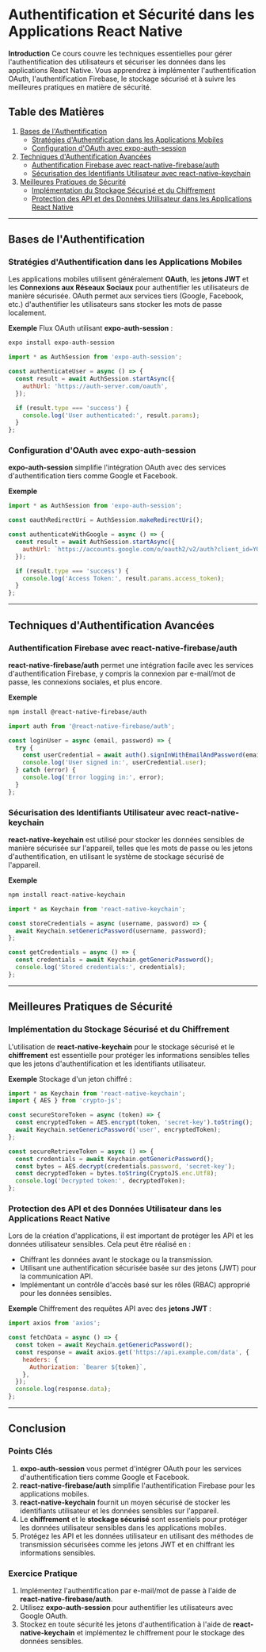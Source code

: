 
#   Authentification et Sécurité dans les Applications React Native

**Introduction**
Ce cours couvre les techniques essentielles pour gérer l'authentification des utilisateurs et sécuriser les données dans les applications React Native. Vous apprendrez à implémenter l'authentification OAuth, l'authentification Firebase, le stockage sécurisé et à suivre les meilleures pratiques en matière de sécurité.

##   Table des Matières
1.  [Bases de l'Authentification](#authentication-basics)
    -   [Stratégies d'Authentification dans les Applications Mobiles](#authentication-strategies-in-mobile-apps)
    -   [Configuration d'OAuth avec expo-auth-session](#setting-up-oauth-with-expo-auth-session)
2.  [Techniques d'Authentification Avancées](#advanced-authentication-techniques)
    -   [Authentification Firebase avec react-native-firebase/auth](#firebase-authentication-with-react-native-firebase-auth)
    -   [Sécurisation des Identifiants Utilisateur avec react-native-keychain](#securing-user-credentials-with-react-native-keychain)
3.  [Meilleures Pratiques de Sécurité](#security-best-practices)
    -   [Implémentation du Stockage Sécurisé et du Chiffrement](#implementing-secure-storage--encryption)
    -   [Protection des API et des Données Utilisateur dans les Applications React Native](#protecting-apis--user-data-in-react-native-apps)

---

##   Bases de l'Authentification

###   Stratégies d'Authentification dans les Applications Mobiles
Les applications mobiles utilisent généralement **OAuth**, les **jetons JWT** et les **Connexions aux Réseaux Sociaux** pour authentifier les utilisateurs de manière sécurisée. OAuth permet aux services tiers (Google, Facebook, etc.) d'authentifier les utilisateurs sans stocker les mots de passe localement.

**Exemple**
Flux OAuth utilisant **expo-auth-session** :
```bash
expo install expo-auth-session
```
```jsx
import * as AuthSession from 'expo-auth-session';

const authenticateUser = async () => {
  const result = await AuthSession.startAsync({
    authUrl: 'https://auth-server.com/oauth',
  });

  if (result.type === 'success') {
    console.log('User authenticated:', result.params);
  }
};
```

###   Configuration d'OAuth avec expo-auth-session
**expo-auth-session** simplifie l'intégration OAuth avec des services d'authentification tiers comme Google et Facebook.

**Exemple**
```jsx
import * as AuthSession from 'expo-auth-session';

const oauthRedirectUri = AuthSession.makeRedirectUri();

const authenticateWithGoogle = async () => {
  const result = await AuthSession.startAsync({
    authUrl: `https://accounts.google.com/o/oauth2/v2/auth?client_id=YOUR_CLIENT_ID&redirect_uri=${oauthRedirectUri}&response_type=token&scope=email`,
  });

  if (result.type === 'success') {
    console.log('Access Token:', result.params.access_token);
  }
};
```

---

##   Techniques d'Authentification Avancées

###   Authentification Firebase avec react-native-firebase/auth
**react-native-firebase/auth** permet une intégration facile avec les services d'authentification Firebase, y compris la connexion par e-mail/mot de passe, les connexions sociales, et plus encore.

**Exemple**
```bash
npm install @react-native-firebase/auth
```

```jsx
import auth from '@react-native-firebase/auth';

const loginUser = async (email, password) => {
  try {
    const userCredential = await auth().signInWithEmailAndPassword(email, password);
    console.log('User signed in:', userCredential.user);
  } catch (error) {
    console.log('Error logging in:', error);
  }
};
```

###   Sécurisation des Identifiants Utilisateur avec react-native-keychain
**react-native-keychain** est utilisé pour stocker les données sensibles de manière sécurisée sur l'appareil, telles que les mots de passe ou les jetons d'authentification, en utilisant le système de stockage sécurisé de l'appareil.

**Exemple**
```bash
npm install react-native-keychain
```

```jsx
import * as Keychain from 'react-native-keychain';

const storeCredentials = async (username, password) => {
  await Keychain.setGenericPassword(username, password);
};

const getCredentials = async () => {
  const credentials = await Keychain.getGenericPassword();
  console.log('Stored credentials:', credentials);
};
```

---

##   Meilleures Pratiques de Sécurité

###   Implémentation du Stockage Sécurisé et du Chiffrement
L'utilisation de **react-native-keychain** pour le stockage sécurisé et le **chiffrement** est essentielle pour protéger les informations sensibles telles que les jetons d'authentification et les identifiants utilisateur.

**Exemple**
Stockage d'un jeton chiffré :
```jsx
import * as Keychain from 'react-native-keychain';
import { AES } from 'crypto-js';

const secureStoreToken = async (token) => {
  const encryptedToken = AES.encrypt(token, 'secret-key').toString();
  await Keychain.setGenericPassword('user', encryptedToken);
};

const secureRetrieveToken = async () => {
  const credentials = await Keychain.getGenericPassword();
  const bytes = AES.decrypt(credentials.password, 'secret-key');
  const decryptedToken = bytes.toString(CryptoJS.enc.Utf8);
  console.log('Decrypted token:', decryptedToken);
};
```

###   Protection des API et des Données Utilisateur dans les Applications React Native
Lors de la création d'applications, il est important de protéger les API et les données utilisateur sensibles. Cela peut être réalisé en :
-   Chiffrant les données avant le stockage ou la transmission.
-   Utilisant une authentification sécurisée basée sur des jetons (JWT) pour la communication API.
-   Implémentant un contrôle d'accès basé sur les rôles (RBAC) approprié pour les données sensibles.

**Exemple**
Chiffrement des requêtes API avec des **jetons JWT** :
```jsx
import axios from 'axios';

const fetchData = async () => {
  const token = await Keychain.getGenericPassword();
  const response = await axios.get('https://api.example.com/data', {
    headers: {
      Authorization: `Bearer ${token}`,
    },
  });
  console.log(response.data);
};
```

---

##   Conclusion

###   Points Clés
1.  **expo-auth-session** vous permet d'intégrer OAuth pour les services d'authentification tiers comme Google et Facebook.
2.  **react-native-firebase/auth** simplifie l'authentification Firebase pour les applications mobiles.
3.  **react-native-keychain** fournit un moyen sécurisé de stocker les identifiants utilisateur et les données sensibles sur l'appareil.
4.  Le **chiffrement** et le **stockage sécurisé** sont essentiels pour protéger les données utilisateur sensibles dans les applications mobiles.
5.  Protégez les API et les données utilisateur en utilisant des méthodes de transmission sécurisées comme les jetons JWT et en chiffrant les informations sensibles.

###   Exercice Pratique
1.  Implémentez l'authentification par e-mail/mot de passe à l'aide de **react-native-firebase/auth**.
2.  Utilisez **expo-auth-session** pour authentifier les utilisateurs avec Google OAuth.
3.  Stockez en toute sécurité les jetons d'authentification à l'aide de **react-native-keychain** et implémentez le chiffrement pour le stockage des données sensibles.

